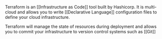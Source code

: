 Terraform is an [[Infrastructure as Code]] tool built by Hashicorp. It is multi-cloud and allows you to write [[Declarative Language]] configuration files to define your cloud infrastructure.

Terraform will manage the state of resources during deployment and allows you to commit your infrastructure to version control systems such as [[Git]]